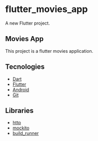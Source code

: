 # flutter_movies_app

A new Flutter project.

## Movies App

This project is a flutter movies application.


## Tecnologies
- [Dart](https://dart.dev/)
- [Flutter](https://flutter.dev/)
- [Android](https://developer.android.com/)
- [Git](https://git-scm.com/)

## Libraries
- [http](https://pub.dev/packages/http)
- [mockito](https://pub.dev/packages/mockito)
- [build_runner](https://pub.dev/packages/build_runner)
